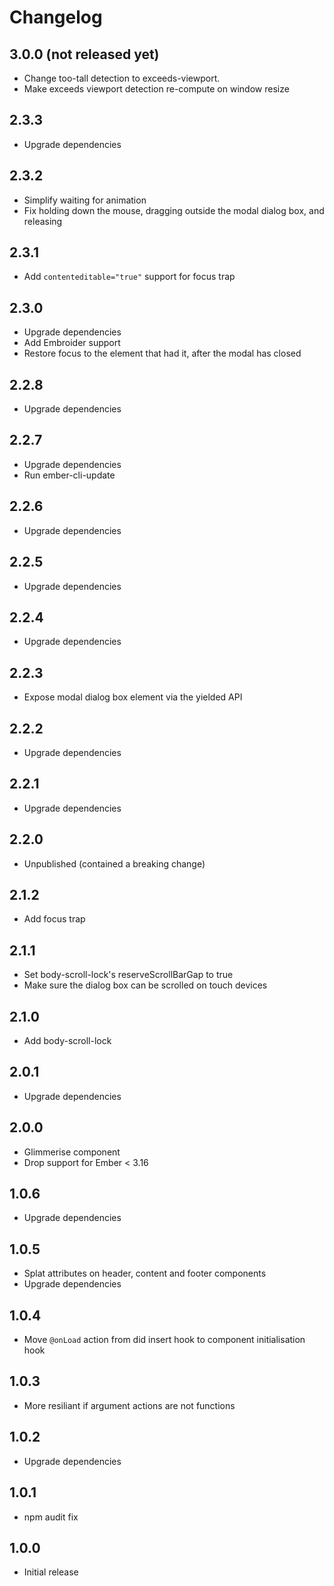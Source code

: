 # Changelog

## 3.0.0 (not released yet)

- Change too-tall detection to exceeds-viewport.
- Make exceeds viewport detection re-compute on window resize

## 2.3.3

- Upgrade dependencies

## 2.3.2

- Simplify waiting for animation
- Fix holding down the mouse, dragging outside the modal dialog box, and releasing

## 2.3.1

- Add `contenteditable="true"` support for focus trap

## 2.3.0

- Upgrade dependencies
- Add Embroider support
- Restore focus to the element that had it, after the modal has closed

## 2.2.8

- Upgrade dependencies

## 2.2.7

- Upgrade dependencies
- Run ember-cli-update

## 2.2.6

- Upgrade dependencies

## 2.2.5

- Upgrade dependencies

## 2.2.4

- Upgrade dependencies

## 2.2.3

- Expose modal dialog box element via the yielded API

## 2.2.2

- Upgrade dependencies

## 2.2.1

- Upgrade dependencies

## 2.2.0

- Unpublished (contained a breaking change)

## 2.1.2

- Add focus trap

## 2.1.1

- Set body-scroll-lock's reserveScrollBarGap to true
- Make sure the dialog box can be scrolled on touch devices

## 2.1.0

- Add body-scroll-lock

## 2.0.1

- Upgrade dependencies

## 2.0.0

- Glimmerise component
- Drop support for Ember < 3.16

## 1.0.6

- Upgrade dependencies

## 1.0.5

- Splat attributes on header, content and footer components
- Upgrade dependencies

## 1.0.4

- Move `@onLoad` action from did insert hook to component initialisation hook

## 1.0.3

- More resiliant if argument actions are not functions

## 1.0.2

- Upgrade dependencies

## 1.0.1

- npm audit fix

## 1.0.0

- Initial release
